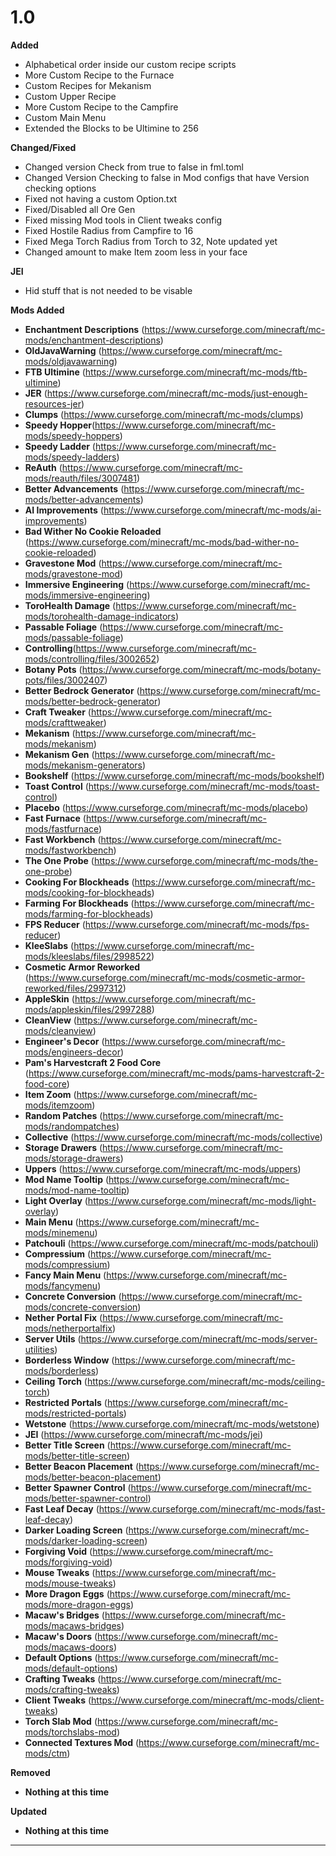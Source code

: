 # 1.0

**Added**
- Alphabetical order inside our custom recipe scripts
- More Custom Recipe to the Furnace
- Custom Recipes for Mekanism
- Custom Upper Recipe
- More Custom Recipe to the Campfire
- Custom Main Menu
- Extended the Blocks to be Ultimine to 256

**Changed/Fixed**
- Changed version Check from true to false in fml.toml
- Changed Version Checking to false in Mod configs that have Version checking options
- Fixed not having a custom Option.txt
- Fixed/Disabled all Ore Gen
- Fixed missing Mod tools in Client tweaks config
- Fixed Hostile Radius from Campfire to 16
- Fixed Mega Torch Radius from Torch to 32, Note updated yet
- Changed amount to make Item zoom less in your face

**JEI**
- Hid stuff that is not needed to be visable

**Mods Added**
- **Enchantment Descriptions** (https://www.curseforge.com/minecraft/mc-mods/enchantment-descriptions)
- **OldJavaWarning** (https://www.curseforge.com/minecraft/mc-mods/oldjavawarning)
- **FTB Ultimine** (https://www.curseforge.com/minecraft/mc-mods/ftb-ultimine)
- **JER** (https://www.curseforge.com/minecraft/mc-mods/just-enough-resources-jer)
- **Clumps** (https://www.curseforge.com/minecraft/mc-mods/clumps)
- **Speedy Hopper**(https://www.curseforge.com/minecraft/mc-mods/speedy-hoppers)
- **Speedy Ladder** (https://www.curseforge.com/minecraft/mc-mods/speedy-ladders)
- **ReAuth** (https://www.curseforge.com/minecraft/mc-mods/reauth/files/3007481)
- **Better Advancements** (https://www.curseforge.com/minecraft/mc-mods/better-advancements)
- **AI Improvements** (https://www.curseforge.com/minecraft/mc-mods/ai-improvements)
- **Bad Wither No Cookie Reloaded** (https://www.curseforge.com/minecraft/mc-mods/bad-wither-no-cookie-reloaded)
- **Gravestone Mod** (https://www.curseforge.com/minecraft/mc-mods/gravestone-mod)
- **Immersive Engineering** (https://www.curseforge.com/minecraft/mc-mods/immersive-engineering)
- **ToroHealth Damage** (https://www.curseforge.com/minecraft/mc-mods/torohealth-damage-indicators)
- **Passable Foliage** (https://www.curseforge.com/minecraft/mc-mods/passable-foliage)
- **Controlling**(https://www.curseforge.com/minecraft/mc-mods/controlling/files/3002652)
- **Botany Pots** (https://www.curseforge.com/minecraft/mc-mods/botany-pots/files/3002407)
- **Better Bedrock Generator** (https://www.curseforge.com/minecraft/mc-mods/better-bedrock-generator)
- **Craft Tweaker** (https://www.curseforge.com/minecraft/mc-mods/crafttweaker)
- **Mekanism** (https://www.curseforge.com/minecraft/mc-mods/mekanism)
- **Mekanism Gen** (https://www.curseforge.com/minecraft/mc-mods/mekanism-generators)
- **Bookshelf** (https://www.curseforge.com/minecraft/mc-mods/bookshelf)
- **Toast Control** (https://www.curseforge.com/minecraft/mc-mods/toast-control)
- **Placebo** (https://www.curseforge.com/minecraft/mc-mods/placebo)
- **Fast Furnace** (https://www.curseforge.com/minecraft/mc-mods/fastfurnace)
- **Fast Workbench** (https://www.curseforge.com/minecraft/mc-mods/fastworkbench)
- **The One Probe** (https://www.curseforge.com/minecraft/mc-mods/the-one-probe)
- **Cooking For Blockheads** (https://www.curseforge.com/minecraft/mc-mods/cooking-for-blockheads)
- **Farming For Blockheads** (https://www.curseforge.com/minecraft/mc-mods/farming-for-blockheads)
- **FPS Reducer** (https://www.curseforge.com/minecraft/mc-mods/fps-reducer)
- **KleeSlabs** (https://www.curseforge.com/minecraft/mc-mods/kleeslabs/files/2998522)
- **Cosmetic Armor Reworked** (https://www.curseforge.com/minecraft/mc-mods/cosmetic-armor-reworked/files/2997312)
- **AppleSkin** (https://www.curseforge.com/minecraft/mc-mods/appleskin/files/2997288)
- **CleanView** (https://www.curseforge.com/minecraft/mc-mods/cleanview)
- **Engineer's Decor** (https://www.curseforge.com/minecraft/mc-mods/engineers-decor)
- **Pam's Harvestcraft 2 Food Core** (https://www.curseforge.com/minecraft/mc-mods/pams-harvestcraft-2-food-core)
- **Item Zoom** (https://www.curseforge.com/minecraft/mc-mods/itemzoom)
- **Random Patches** (https://www.curseforge.com/minecraft/mc-mods/randompatches)
- **Collective** (https://www.curseforge.com/minecraft/mc-mods/collective)
- **Storage Drawers** (https://www.curseforge.com/minecraft/mc-mods/storage-drawers)
- **Uppers** (https://www.curseforge.com/minecraft/mc-mods/uppers)
- **Mod Name Tooltip** (https://www.curseforge.com/minecraft/mc-mods/mod-name-tooltip)
- **Light Overlay** (https://www.curseforge.com/minecraft/mc-mods/light-overlay)
- **Main Menu** (https://www.curseforge.com/minecraft/mc-mods/minemenu)
- **Patchouli** (https://www.curseforge.com/minecraft/mc-mods/patchouli)
- **Compressium** (https://www.curseforge.com/minecraft/mc-mods/compressium)
- **Fancy Main Menu** (https://www.curseforge.com/minecraft/mc-mods/fancymenu)
- **Concrete Conversion** (https://www.curseforge.com/minecraft/mc-mods/concrete-conversion)
- **Nether Portal Fix** (https://www.curseforge.com/minecraft/mc-mods/netherportalfix)
- **Server Utils** (https://www.curseforge.com/minecraft/mc-mods/server-utilities)
- **Borderless Window** (https://www.curseforge.com/minecraft/mc-mods/borderless)
- **Ceiling Torch** (https://www.curseforge.com/minecraft/mc-mods/ceiling-torch)
- **Restricted Portals** (https://www.curseforge.com/minecraft/mc-mods/restricted-portals)
- **Wetstone** (https://www.curseforge.com/minecraft/mc-mods/wetstone)
- **JEI** (https://www.curseforge.com/minecraft/mc-mods/jei)
- **Better Title Screen** (https://www.curseforge.com/minecraft/mc-mods/better-title-screen)
- **Better Beacon Placement** (https://www.curseforge.com/minecraft/mc-mods/better-beacon-placement)
- **Better Spawner Control** (https://www.curseforge.com/minecraft/mc-mods/better-spawner-control)
- **Fast Leaf Decay** (https://www.curseforge.com/minecraft/mc-mods/fast-leaf-decay)
- **Darker Loading Screen** (https://www.curseforge.com/minecraft/mc-mods/darker-loading-screen)
- **Forgiving Void** (https://www.curseforge.com/minecraft/mc-mods/forgiving-void)
- **Mouse Tweaks** (https://www.curseforge.com/minecraft/mc-mods/mouse-tweaks)
- **More Dragon Eggs** (https://www.curseforge.com/minecraft/mc-mods/more-dragon-eggs)
- **Macaw's Bridges** (https://www.curseforge.com/minecraft/mc-mods/macaws-bridges)
- **Macaw's Doors** (https://www.curseforge.com/minecraft/mc-mods/macaws-doors)
- **Default Options** (https://www.curseforge.com/minecraft/mc-mods/default-options)
- **Crafting Tweaks** (https://www.curseforge.com/minecraft/mc-mods/crafting-tweaks)
- **Client Tweaks** (https://www.curseforge.com/minecraft/mc-mods/client-tweaks)
- **Torch Slab Mod** (https://www.curseforge.com/minecraft/mc-mods/torchslabs-mod)
- **Connected Textures Mod** (https://www.curseforge.com/minecraft/mc-mods/ctm)

**Removed**
- **Nothing at this time**

**Updated**
- **Nothing at this time**
---------------------------------------------------------------------------------------------
